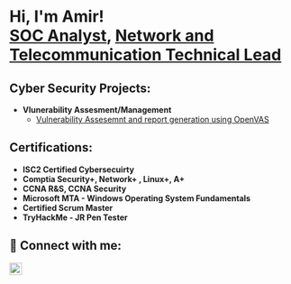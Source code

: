 <h1>Hi, I'm Amir! <br/><a href="https://github.com/secamirex">SOC Analyst</a>, <a href="https://www.linkedin.com/in/amir-nejad-34300132/"> Network and Telecommunication Technical Lead</a>

<h2> Cyber Security Projects:</h2>

- <b> Vlunerability Assesment/Management  </b>
   - [Vulnerability Assesemnt and report generation using OpenVAS](https://github.com/secamirex)


<h2> Certifications:</h2>

- <b>ISC2 Certified Cybersecuirty </b>
- <b>Comptia Security+, Network+ , Linux+, A+ </b>
- <b>CCNA R&S, CCNA Security </b>
- <b>Microsoft MTA - Windows Operating System Fundamentals </b>
- <b>Certified Scrum Master </b>
- <b>TryHackMe - JR Pen Tester  </b>

  


<h2> 🤳 Connect with me:</h2>

[<img align="left" alt="Amir Nejad | LinkedIn" width="22px" src="https://cdn.jsdelivr.net/npm/simple-icons@v3/icons/linkedin.svg" />][linkedin]



[linkedin]: https://linkedin.com/in/amir-nejad-34300132

<!--

